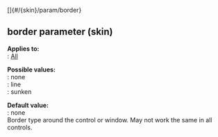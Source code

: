 []{#/{skin}/param/border}    
## border parameter (skin)    
**Applies to:**    
:   [All](/ref/%7Bskin%7D/control)    
<!-- -->    
**Possible values:**    
:   none    
:   line    
:   sunken    
<!-- -->    
**Default value:**    
:   none    
Border type around the control or window. May not work the same in all    
controls.  
